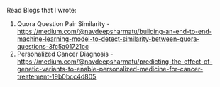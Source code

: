 Read Blogs that I wrote:
1. Quora Question Pair Similarity - https://medium.com/@navdeepsharmatu/building-an-end-to-end-machine-learning-model-to-detect-similarity-between-quora-questions-3fc5a01721cc
2. Personalized Cancer Diagnosis - https://medium.com/@navdeepsharmatu/predicting-the-effect-of-genetic-variants-to-enable-personalized-medicine-for-cancer-treatement-19b0bcc4d805